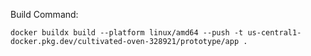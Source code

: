 Build Command:

```
docker buildx build --platform linux/amd64 --push -t us-central1-docker.pkg.dev/cultivated-oven-328921/prototype/app .
```
